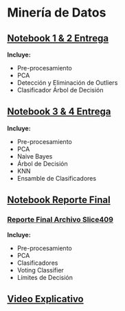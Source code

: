 # Minería de Datos

## [Notebook 1 & 2 Entrega](https://github.com/MrDanielG/Proyecto-Mineria-de-Datos/blob/master/Entregable%201%20%26%202.ipynb)

**Incluye:**

- Pre-procesamiento
- PCA
- Detección y Eliminación de Outliers
- Clasificador Árbol de Decisión


## [Notebook 3 & 4 Entrega](https://github.com/MrDanielG/Proyecto-Mineria-de-Datos/blob/master/Entregable%203%20%26%204.ipynb)

**Incluye:**

- Pre-procesamiento
- PCA
- Naive Bayes
- Árbol de Decisión
- KNN
- Ensamble de Clasificadores

## [Notebook Reporte Final](https://github.com/MrDanielG/Proyecto-Mineria-de-Datos/blob/master/Minería%20de%20Datos%20Reporte%20Final.ipynb)

### [Reporte Final Archivo Slice409](https://github.com/MrDanielG/Proyecto-Mineria-de-Datos/blob/master/Minería%20de%20Datos%20Reporte%20Final_Slice409.ipynb)

**Incluye:**

- Pre-procesamiento
- PCA
- Clasificadores
- Voting Classifier
- Límites de Decisión

## [Video Explicativo](https://youtu.be/pRE5J7CnXbw)
